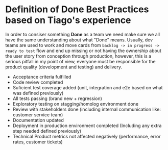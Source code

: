 # Definition of Done Best Practices based on Tiago's experience

In order to consiser something **Done** as a team we need make sure we all have the same understanding about what "Done" means.
Usually, dev teams are used to work and move cards from `backlog -> in progress -> ready to test` flow and end up missing or not having the
ownership about the user story from conception through production, however, this is a serious pitfall in my point of view, everyone must be
responsible for the product quality (development and testing) and delivery.

- Acceptance criteria fulfilled
- Code review completed
- Suficient test coverage added (unit, integration and e2e based on what was defined previously)
- All tests passing (brand new + regression)
- Exploratory testing on stagging/homolog environment done
- Review with stakeholders done (including internal communication like: customer service team)
- Documentation updated
- Deployment in production environment completed (Including any extra step needed defined previously)
- Technical Product metrics not affected negatively (performance, error rates, customer tickets)
